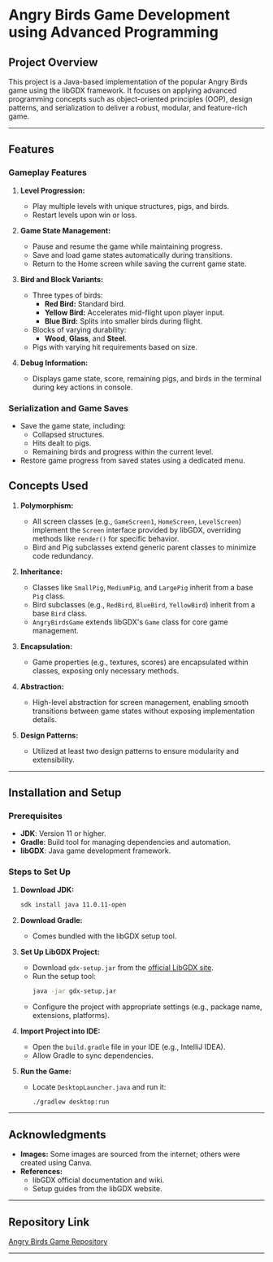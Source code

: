 # Angry Birds Game Development using Advanced Programming

## Project Overview
This project is a Java-based implementation of the popular Angry Birds game using the libGDX framework. It focuses on applying advanced programming concepts such as object-oriented principles (OOP), design patterns, and serialization to deliver a robust, modular, and feature-rich game.

---

## Features

### Gameplay Features
1. **Level Progression:**
   - Play multiple levels with unique structures, pigs, and birds.
   - Restart levels upon win or loss.

2. **Game State Management:**
   - Pause and resume the game while maintaining progress.
   - Save and load game states automatically during transitions.
   - Return to the Home screen while saving the current game state.

3. **Bird and Block Variants:**
   - Three types of birds:
     - **Red Bird:** Standard bird.
     - **Yellow Bird:** Accelerates mid-flight upon player input.
     - **Blue Bird:** Splits into smaller birds during flight.
   - Blocks of varying durability:
     - **Wood**, **Glass**, and **Steel**.
   - Pigs with varying hit requirements based on size.

4. **Debug Information:**
   - Displays game state, score, remaining pigs, and birds in the terminal during key actions in console.

### Serialization and Game Saves
- Save the game state, including:
  - Collapsed structures.
  - Hits dealt to pigs.
  - Remaining birds and progress within the current level.
- Restore game progress from saved states using a dedicated menu.



## Concepts Used
1. **Polymorphism:**
   - All screen classes (e.g., `GameScreen1`, `HomeScreen`, `LevelScreen`) implement the `Screen` interface provided by libGDX, overriding methods like `render()` for specific behavior.
   - Bird and Pig subclasses extend generic parent classes to minimize code redundancy.

2. **Inheritance:**
   - Classes like `SmallPig`, `MediumPig`, and `LargePig` inherit from a base `Pig` class.
   - Bird subclasses (e.g., `RedBird`, `BlueBird`, `YellowBird`) inherit from a base `Bird` class.
   - `AngryBirdsGame` extends libGDX's `Game` class for core game management.

3. **Encapsulation:**
   - Game properties (e.g., textures, scores) are encapsulated within classes, exposing only necessary methods.

4. **Abstraction:**
   - High-level abstraction for screen management, enabling smooth transitions between game states without exposing implementation details.

5. **Design Patterns:**
   - Utilized at least two design patterns to ensure modularity and extensibility.

---

## Installation and Setup

### Prerequisites
- **JDK**: Version 11 or higher.
- **Gradle**: Build tool for managing dependencies and automation.
- **libGDX**: Java game development framework.

### Steps to Set Up
1. **Download JDK:**
   ```bash
   sdk install java 11.0.11-open
   ```

2. **Download Gradle:**
   - Comes bundled with the libGDX setup tool.

3. **Set Up LibGDX Project:**
   - Download `gdx-setup.jar` from the [official LibGDX site](https://libgdx.com/).
   - Run the setup tool:
     ```bash
     java -jar gdx-setup.jar
     ```
   - Configure the project with appropriate settings (e.g., package name, extensions, platforms).

4. **Import Project into IDE:**
   - Open the `build.gradle` file in your IDE (e.g., IntelliJ IDEA).
   - Allow Gradle to sync dependencies.

5. **Run the Game:**
   - Locate `DesktopLauncher.java` and run it:
     ```bash
     ./gradlew desktop:run
     ```

---

## Acknowledgments
- **Images:** Some images are sourced from the internet; others were created using Canva.
- **References:**
  - libGDX official documentation and wiki.
  - Setup guides from the libGDX website.

---

## Repository Link
[Angry Birds Game Repository](https://github.com/shivam-de-bug/Angry-Bird-Game)

---



